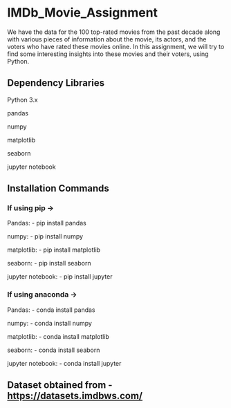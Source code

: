 # IMDb_Movie_Assignment

We have the data for the 100 top-rated movies from the past decade along with various pieces of information about the movie, its actors, and the voters who have rated these movies online. In this assignment, we will try to find some interesting insights into these movies and their voters, using Python.

## Dependency Libraries

Python 3.x

pandas

numpy

matplotlib

seaborn

jupyter notebook


## Installation Commands

### If using pip ->

Pandas:           - pip install pandas

numpy:            - pip install numpy

matplotlib:       - pip install matplotlib 

seaborn:          - pip install seaborn

jupyter notebook: - pip install jupyter


### If using anaconda ->

Pandas:           - conda install pandas

numpy:            - conda install numpy

matplotlib:       - conda install matplotlib 

seaborn:          - conda install seaborn

jupyter notebook: - conda install jupyter


## Dataset obtained from - https://datasets.imdbws.com/
